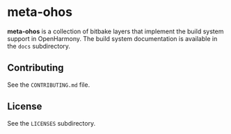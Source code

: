 <!--
SPDX-FileCopyrightText: Huawei Inc.

SPDX-License-Identifier: CC-BY-4.0
-->

# meta-ohos

**meta-ohos** is a collection of bitbake layers that implement the build system
support in OpenHarmony. The build system documentation is available in the
`docs` subdirectory.

## Contributing

See the `CONTRIBUTING.md` file.

## License

See the `LICENSES` subdirectory.
